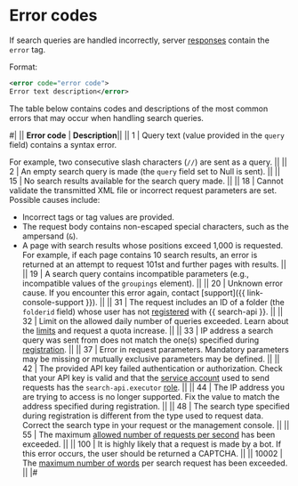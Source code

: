 # Error codes

If search queries are handled incorrectly, server [responses](../concepts/response.md) contain the `error` tag.

Format:

```xml
<error code="error code">
Error text description</error>
```

The table below contains codes and descriptions of the most common errors that may occur when handling search queries.

#|
|| **Error code** | **Description**||
|| 1 |
Query text (value provided in the `query` field) contains a syntax error.

For example, two consecutive slash characters (`//`) are sent as a query.
||
|| 2 | An empty search query is made (the `query` field set to Null is sent). ||
|| 15 | No search results available for the search query made. ||
|| 18 |
Cannot validate the transmitted XML file or incorrect request parameters are set. Possible causes include:

- Incorrect tags or tag values are provided.
- The request body contains non-escaped special characters, such as the ampersand (`&`).
- A page with search results whose positions exceed 1,000 is requested. For example, if each page contains 10 search results, an error is returned at an attempt to request 101st and further pages with results.
||
|| 19 | A search query contains incompatible parameters (e.g., incompatible values of the `groupings` element). ||
|| 20 | Unknown error cause. If you encounter this error again, contact [support]({{ link-console-support }}). ||
|| 31 | The request includes an ID of a folder (the `folderid` field) whose user has not [registered](../operations/registration.md) with {{ search-api }}. ||
|| 32 | Limit on the allowed daily number of queries exceeded. Learn about the [limits](../concepts/limits.md) and request a quota increase. ||
|| 33 | IP address a search query was sent from does not match the one(s) specified during [registration](../operations/registration.md). ||
|| 37 | Error in request parameters. Mandatory parameters may be missing or mutually exclusive parameters may be defined. ||
|| 42 | The provided API key failed authentication or authorization. Check that your API key is valid and that the [service account](../../iam/concepts/users/service-accounts.md) used to send requests has the `search-api.executor` [role](../security/index.md). ||
|| 44 | The IP address you are trying to access is no longer supported. Fix the value to match the address specified during registration. ||
|| 48 | The search type specified during registration is different from the type used to request data. Correct the search type in your request or the management console. ||
|| 55 | The maximum [allowed number of requests per second](../concepts/limits.md) has been exceeded. ||
|| 100 | It is highly likely that a request is made by a bot. If this error occurs, the user should be returned a CAPTCHA. ||
|| 10002 | The [maximum number of words](../concepts/limits.md#search-api-limits) per search request has been exceeded. ||
|#